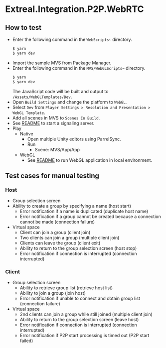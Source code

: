 # Extreal.Integration.P2P.WebRTC

## How to test

- Enter the following command in the `WebScripts~` directory.
   ```bash
   $ yarn
   $ yarn dev
   ```
- Import the sample MVS from Package Manager.
- Enter the following command in the `MVS/WebGLScripts~` directory.
   ```bash
   $ yarn
   $ yarn dev
   ```
   The JavaScript code will be built and output to `/Assets/WebGLTemplates/Dev`.
- Open `Build Settings` and change the platform to `WebGL`.
- Select `Dev` from `Player Settings > Resolution and Presentation > WebGL Template`.
- Add all scenes in MVS to `Scenes In Build`.
- See [README](SignalingServer~/README.md) to start a signaling server.
- Play
  - Native
    - Open multiple Unity editors using ParrelSync.
    - Run
      - Scene: MVS/App/App
  - WebGL
    - See [README](https://github.com/extreal-dev/Extreal.Dev/blob/main/WebGLBuild/README.md) to run WebGL application in local environment.

## Test cases for manual testing

### Host

- Group selection screen
- Ability to create a group by specifying a name (host start)
  - Error notification if a name is duplicated (duplicate host name)
  - Error notification if a group cannot be created because a connection cannot be made (connection failure)
- Virtual space
  - Client can join a group (client join)
  - Two clients can join a group (multiple client join)
  - Clients can leave the group (client exit)
  - Ability to return to the group selection screen (host stop)
  - Error notification if connection is interrupted (connection interrupted)

### Client

- Group selection screen
  - Ability to retrieve group list (retrieve host list)
  - Ability to join a group (join host)
  - Error notification if unable to connect and obtain group list (connection failure)
- Virtual space
  - 2nd clients can join a group while still joined (multiple client join)
  - Ability to return to the group selection screen (leave host)
  - Error notification if connection is interrupted (connection interrupted)
  - Error notification if P2P start processing is timed out (P2P start failed)
